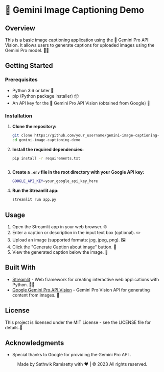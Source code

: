 ﻿
# 🌌 Gemini Image Captioning Demo  
## Overview 
This is a basic image captioning application using the 🚀 Gemini Pro API Vision. It allows users to generate captions for uploaded images using the Gemini Pro model. 📸🔮 
## Getting Started  
### Prerequisites  
- Python 3.6 or later 🐍 
-  pip (Python package installer) 📦 
- An API key for the 🚀 Gemini Pro API Vision (obtained from Google) 🔑

### Installation

1. **Clone the repository:**

   ```bash
   git clone https://github.com/your_username/gemini-image-captioning-demo.git
   cd gemini-image-captioning-demo
   
  2. **Install the required dependencies:**
     ```bash
     pip install -r requirements.txt
   
  3. **Create a `.env` file in the root directory with your Google API key:**
     ```bash
     GOOGLE_API_KEY=your_google_api_key_here

  4. **Run the Streamlit app:**
      ```bash
      streamlit run app.py


## Usage

1.  Open the Streamlit app in your web browser. 🌐
2.  Enter a caption or description in the input text box (optional). ✏️
3.  Upload an image (supported formats: jpg, jpeg, png). 🖼️
4.  Click the "Generate Caption about image" button. 🚀
5.  View the generated caption below the image. 📝

## Built With

- [Streamlit](https://streamlit.io/) - Web framework for creating interactive web applications with Python. 🐍🔧
- [Google Gemini Pro API Vision](https://makersuite.google.com/app/apikey) - Gemini Pro Vision API for generating content from images. 🌌

## License

This project is licensed under the MIT License - see the LICENSE file for details.📜

## Acknowledgments

-   Special thanks to Google for providing the Gemini Pro API .

<p style="text-align:center;">Made by Sathwik Ramisetty with ❤️ | © 2023 All rights reserved.</p>
